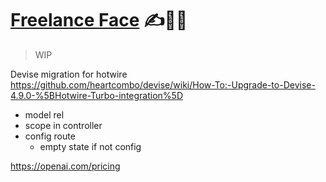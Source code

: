 # [Freelance Face](freelance-resume.rolandsoftwares.com) ✍️📝😎
> WIP


Devise migration for hotwire
https://github.com/heartcombo/devise/wiki/How-To:-Upgrade-to-Devise-4.9.0-%5BHotwire-Turbo-integration%5D

- model rel
- scope in controller
- config route
  - empty state if not config


https://openai.com/pricing
